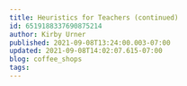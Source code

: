 ```yaml
---
title: Heuristics for Teachers (continued)
id: 6519188337690875214
author: Kirby Urner
published: 2021-09-08T13:24:00.003-07:00
updated: 2021-09-08T14:02:07.615-07:00
blog: coffee_shops
tags: 
---
```


